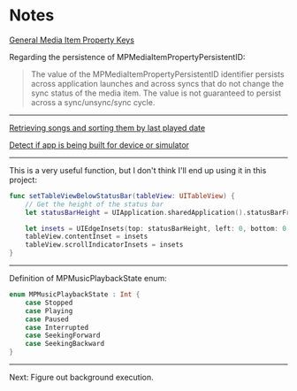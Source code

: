 # Notes

[General Media Item Property Keys](https://developer.apple.com/library/prerelease/ios/documentation/MediaPlayer/Reference/MPMediaItem_ClassReference/index.html#//apple_ref/doc/constant_group/General_Media_Item_Property_Keys)

Regarding the persistence of MPMediaItemPropertyPersistentID:

> The value of the MPMediaItemPropertyPersistentID identifier persists across application launches and across syncs that do not change the sync status of the media item. The value is not guaranteed to persist across a sync/unsync/sync cycle.

---

[Retrieving songs and sorting them by last played date](http://stackoverflow.com/questions/14651641/retreive-list-of-songs-ordered-by-last-play-time-in-ios)

[Detect if app is being built for device or simulator](http://stackoverflow.com/questions/24869481/detect-if-app-is-being-built-for-device-or-simulator-in-swift)

---

This is a very useful function, but I don't think I'll end up using it in this project:

```swift
func setTableViewBelowStatusBar(tableView: UITableView) {
    // Get the height of the status bar
    let statusBarHeight = UIApplication.sharedApplication().statusBarFrame.height

    let insets = UIEdgeInsets(top: statusBarHeight, left: 0, bottom: 0, right: 0)
    tableView.contentInset = insets
    tableView.scrollIndicatorInsets = insets
}
```

---

Definition of MPMusicPlaybackState enum:

```swift
enum MPMusicPlaybackState : Int {
    case Stopped
    case Playing
    case Paused
    case Interrupted
    case SeekingForward
    case SeekingBackward
}
```

---

Next: Figure out background execution.
